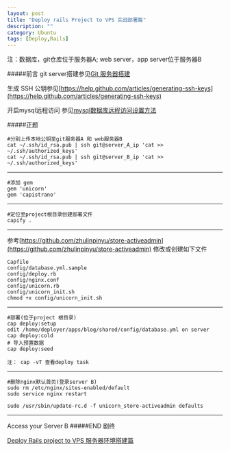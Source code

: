 ```yaml
---
layout: post
title: "Deploy rails Project to VPS 实战部署篇"
description: ""
category: Ubuntu
tags: [Deploy,Rails]
---
```




注：数据库，git仓库位于服务器A; web server，app server位于服务器B

#####前言
git server搭建参见[Git 服务器搭建](http://ruby-china.org/topics/5040)

生成 SSH 公钥参见[https://help.github.com/articles/generating-ssh-keys](https://help.github.com/articles/generating-ssh-keys)

开启mysql远程访问 参见[mysql数据库远程访问设置方法](http://blog.csdn.net/xjd_1985/article/details/7882992)

#####正题
    
    #分别上传本地公钥至git服务器A 和 web服务器B
    cat ~/.ssh/id_rsa.pub | ssh git@server_A_ip 'cat >> ~/.ssh/authorized_keys'
    cat ~/.ssh/id_rsa.pub | ssh git@server_B_ip 'cat >> ~/.ssh/authorized_keys'    
___
    
    #添加 gem
    gem 'unicorn'
    gem 'capistrano'
___

    #定位至project根目录创建部署文件
    capify .
___
  
 参考[https://github.com/zhulinpinyu/store-activeadmin](https://github.com/zhulinpinyu/store-activeadmin) 修改或创建如下文件 
    
    Capfile
    config/database.yml.sample
    config/deploy.rb
    config/nginx.conf
    config/unicorn.rb
    config/unicorn_init.sh
    chmod +x config/unicorn_init.sh
___

    #部署(位于project 根目录)
    cap deploy:setup
    edit /home/deployer/apps/blog/shared/config/database.yml on server
    cap deploy:cold
    # 导入预置数据
    cap deploy:seed
    
    注： cap -vT 查看deploy task
___
    #删除nginx默认首页(登录server B)
    sudo rm /etc/nginx/sites-enabled/default
    sudo service nginx restart
    
    sudo /usr/sbin/update-rc.d -f unicorn_store-activeadmin defaults
___

Access your Server B
#####END 剧终
    
[Deploy Rails project to VPS 服务器环境搭建篇](/ubuntu/2013/08/07/deploy-rails-project-to-vps/)    